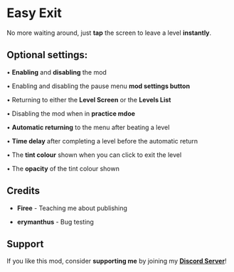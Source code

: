 # Easy Exit

No more waiting around, just **<cy>tap</c>** the screen to leave a level **<cg>instantly</c>**.

## <cr>Optional settings:</c>

• **<cg>Enabling</c>** and **<cr>disabling</c>** the mod

• Enabling and disabling the pause menu **<ca>mod settings button</c>**

• Returning to either the **<cp>Level Screen</c>** or the **<cp>Levels List</c>**

• Disabling the mod when in **<cg>practice mdoe</c>**

• **<cs>Automatic returning</c>** to the menu after beating a level

• **<ca>Time delay</c>** after completing a level before the automatic return

• The **<cg>tint colour</c>** shown when you can click to exit the level

• The **<cy>opacity</c>** of the tint colour shown

## <cl>Credits</c>

- **<ca>Firee</c>** - Teaching me about publishing

- **<cj>erymanthus</c>** - Bug testing

## Support

If you like this mod, consider **<co>supporting me</c>** by joining my **[Discord Server](https://discord.gg/JvTAk5rJ2p)**!
